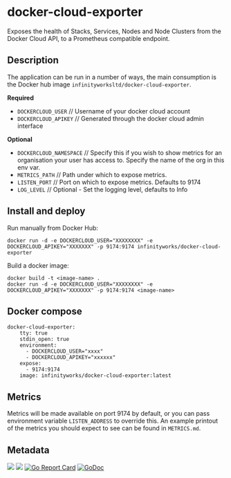 # docker-cloud-exporter

Exposes the health of Stacks, Services, Nodes and Node Clusters from the Docker Cloud API, to a Prometheus compatible endpoint.


## Description

The application can be run in a number of ways, the main consumption is the Docker hub image `infinityworksltd/docker-cloud-exporter`. 

**Required**
* `DOCKERCLOUD_USER`      // Username of your docker cloud account
* `DOCKERCLOUD_APIKEY`    // Generated through the docker cloud admin interface

**Optional**
* `DOCKERCLOUD_NAMESPACE` // Specify this if you wish to show metrics for an organisation your user has access to. Specify the name of the org in this env var.
* `METRICS_PATH`          // Path under which to expose metrics.
* `LISTEN_PORT`           // Port on which to expose metrics. Defaults to 9174
*	`LOG_LEVEL`           // Optional - Set the logging level, defaults to Info

## Install and deploy

Run manually from Docker Hub:
```
docker run -d -e DOCKERCLOUD_USER="XXXXXXXX" -e DOCKERCLOUD_APIKEY="XXXXXXX" -p 9174:9174 infinityworks/docker-cloud-exporter
```

Build a docker image:
```
docker build -t <image-name> .
docker run -d -e DOCKERCLOUD_USER="XXXXXXXX" -e DOCKERCLOUD_APIKEY="XXXXXXX" -p 9174:9174 <image-name>
```

## Docker compose

```
docker-cloud-exporter:
    tty: true
    stdin_open: true
    environment:
      - DOCKERCLOUD_USER="xxxx"
      - DOCKERCLOUD_APIKEY="xxxxxx"
    expose:
      - 9174:9174
    image: infinityworks/docker-cloud-exporter:latest
```


## Metrics

Metrics will be made available on port 9174 by default, or you can pass environment variable ```LISTEN_ADDRESS``` to override this.
An example printout of the metrics you should expect to see can be found in `METRICS.md`.


## Metadata
[![](https://images.microbadger.com/badges/version/infinityworks/docker-cloud-exporter.svg)](http://microbadger.com/images/infinityworks/docker-cloud-exporter "Get your own version badge on microbadger.com") [![](https://images.microbadger.com/badges/image/infinityworks/docker-cloud-exporter.svg)](http://microbadger.com/images/infinityworks/docker-cloud-exporter "Get your own image badge on microbadger.com")
[![Go Report Card](https://goreportcard.com/badge/github.com/infinityworksltd/docker-cloud-exporter)](https://goreportcard.com/report/github.com/infinityworksltd/docker-cloud-exporter)
[![GoDoc](https://godoc.org/github.com/infinityworksltd/docker-cloud-exporter?status.svg)](https://godoc.org/github.com/infinityworksltd/docker-cloud-exporter)